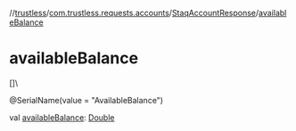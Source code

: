 //[trustless](../../../index.md)/[com.trustless.requests.accounts](../index.md)/[StaqAccountResponse](index.md)/[availableBalance](available-balance.md)

# availableBalance

[]\

@SerialName(value = &quot;AvailableBalance&quot;)

val [availableBalance](available-balance.md): [Double](https://kotlinlang.org/api/latest/jvm/stdlib/kotlin/-double/index.html)

